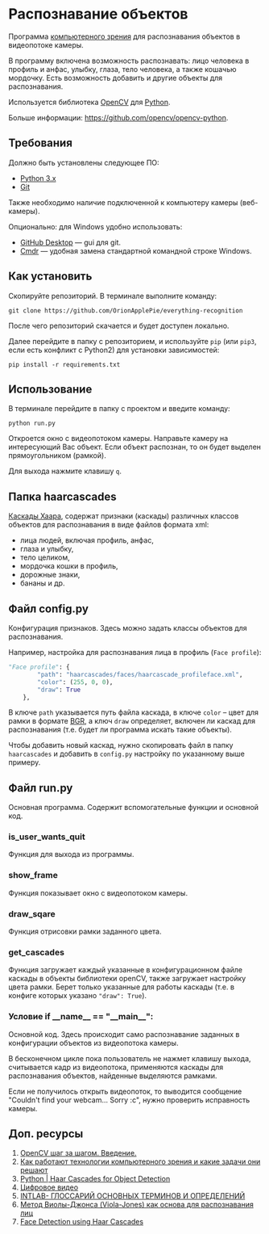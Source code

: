 # Распознавание объектов

Программа [компьютерного зрения](https://xakep.ru/2019/01/14/yandex-ds/) для распознавания объектов в видеопотоке камеры.

В программу включена возможность распознавать: лицо человека в профиль и анфас, улыбку, глаза, тело человека, а также кошачью мордочку.
Есть возможность добавить и другие объекты для распознавания.

Используется библиотека [OpenCV](https://opencv.org/about/) для [Python](https://opencv.org/opencv-python-is-now-an-official-opencv-project/).

Больше информации: https://github.com/opencv/opencv-python.

## Требования

Должно быть установлены следующее ПО:

- [Python 3.x](https://www.python.org/)
- [Git](https://git-scm.com/download)

Также необходимо наличие подключенной к компьютеру камеры (веб-камеры).

Опционально: для Windows удобно использовать:

- [GitHub Desktop](https://desktop.github.com/) &mdash; gui для git.
- [Cmdr](https://cmder.net/) &mdash; удобная замена стандартной командной строке Windows.

## Как установить

Скопируйте репозиторий. В терминале выполните команду:

```shell
git clone https://github.com/OrionApplePie/everything-recognition
```

После чего репозиторий скачается и будет доступен локально.

Далее перейдите в папку с репозиторием, и используйте `pip` (или `pip3`, если есть конфликт с Python2) для установки зависимостей:

```shell
pip install -r requirements.txt
```

## Использование

В терминале перейдите в папку с проектом и введите команду:

```shell
python run.py
```

Откроется окно с видеопотоком камеры. Направьте камеру на интересующий Вас объект. 
Если объект распознан, то он будет выделен прямоугольником (рамкой).

Для выхода нажмите клавишу `q`.

## Папка haarcascades

[Каскады Хаара](https://en.wikipedia.org/wiki/Haar-like_feature), содержат признаки (каскады) различных классов объектов для распознавания в виде файлов формата xml:

- лица людей, включая профиль, анфас,
- глаза и улыбку,
- тело целиком,
- мордочка кошки в профиль,
- дорожные знаки,
- бананы и др.

## Файл config.py

Конфигурация признаков. Здесь можно задать классы объектов для распознавания.

Например, настройка для распознавания лица в профиль (`Face profile`):

```python
"Face profile": {
        "path": "haarcascades/faces/haarcascade_profileface.xml",
        "color": (255, 0, 0),
        "draw": True
    },
```

В ключе `path` указывается путь файла каскада, в ключе `color` &ndash; цвет для рамки в формате [BGR](https://stackoverflow.com/a/33787594),
а ключ `draw` определяет, включен ли каскад для распознавания (т.е. будет ли программа искать такие объекты).

Чтобы добавить новый каскад, нужно скопировать файл в папку `haarcascades` и добавить в `config.py` настройку по указанному выше примеру.

## Файл run.py

Основная программа. Содержит вспомогательные функции и основной код.

### is_user_wants_quit

Функция для выхода из программы.

### show_frame

Функция показывает окно с видеопотоком камеры.

### draw_sqare

Функция отрисовки рамки заданного цвета.

### get_cascades

Функция загружает каждый указанные в конфигурационном файле каскады в объекты библиотеки openCV, также загружает настройку цвета рамки.
Берет только указанные для работы каскады (т.е. в конфиге которых указано `"draw": True`).

### Условие if \_\_name\_\_ == "\_\_main\_\_":

Основной код. Здесь происходит само распознавание заданных в конфигурации объектов из видеопотока камеры.

В бесконечном цикле пока пользователь не нажмет клавишу выхода, считывается кадр из видеопотока, применяются каскады для распознавания объектов, найденные выделяются рамками. 

Если не получилось открыть видеопоток, то выводится сообщение "Couldn't find your webcam... Sorry :c", нужно проверить исправность камеры.


## Доп. ресурсы


1. [OpenCV шаг за шагом. Введение.](https://robocraft.ru/blog/computervision/264.html)
2. [Как работают технологии компьютерного зрения и какие задачи они решают](https://press.sber.ru/publications/kak-rabotaiut-tekhnologii-kompiuternogo-zreniia-i-kakie-zadachi-oni-reshaiut)
3. [Python | Haar Cascades for Object Detection](https://www.geeksforgeeks.org/python-haar-cascades-for-object-detection/)
4. [Цифровое видео](https://ru.wikipedia.org/wiki/%D0%A6%D0%B8%D1%84%D1%80%D0%BE%D0%B2%D0%BE%D0%B5_%D0%B2%D0%B8%D0%B4%D0%B5%D0%BE)
5. [INTLAB- ГЛОССАРИЙ ОСНОВНЫХ ТЕРМИНОВ И ОПРЕДЕЛЕНИЙ](https://www.intlab.com/glossary)
6. [Метод Виолы-Джонса (Viola-Jones) как основа для распознавания лиц](https://habr.com/ru/post/133826/)
7. [Face Detection using Haar Cascades](https://docs.opencv.org/3.1.0/d7/d8b/tutorial_py_face_detection.html#gsc.tab=0)
